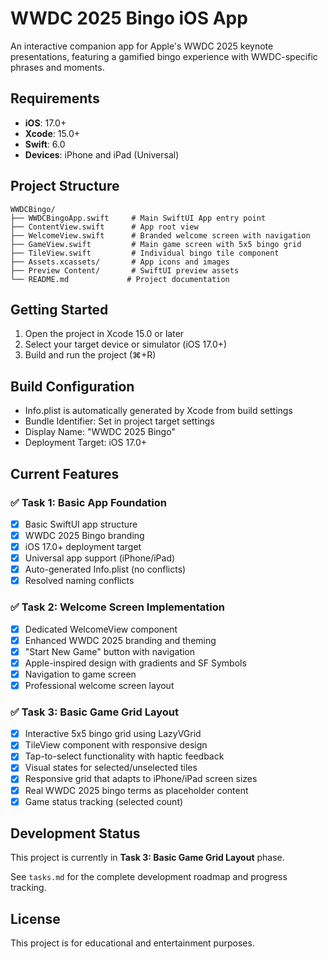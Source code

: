 # WWDC 2025 Bingo iOS App

An interactive companion app for Apple's WWDC 2025 keynote presentations, featuring a gamified bingo experience with WWDC-specific phrases and moments.

## Requirements

- **iOS**: 17.0+
- **Xcode**: 15.0+
- **Swift**: 6.0
- **Devices**: iPhone and iPad (Universal)

## Project Structure

```
WWDCBingo/
├── WWDCBingoApp.swift     # Main SwiftUI App entry point
├── ContentView.swift      # App root view
├── WelcomeView.swift      # Branded welcome screen with navigation
├── GameView.swift         # Main game screen with 5x5 bingo grid
├── TileView.swift         # Individual bingo tile component
├── Assets.xcassets/       # App icons and images
├── Preview Content/       # SwiftUI preview assets
└── README.md             # Project documentation
```

## Getting Started

1. Open the project in Xcode 15.0 or later
2. Select your target device or simulator (iOS 17.0+)
3. Build and run the project (⌘+R)

## Build Configuration

- Info.plist is automatically generated by Xcode from build settings
- Bundle Identifier: Set in project target settings
- Display Name: "WWDC 2025 Bingo"
- Deployment Target: iOS 17.0+

## Current Features

### ✅ Task 1: Basic App Foundation
- [x] Basic SwiftUI app structure
- [x] WWDC 2025 Bingo branding
- [x] iOS 17.0+ deployment target
- [x] Universal app support (iPhone/iPad)
- [x] Auto-generated Info.plist (no conflicts)
- [x] Resolved naming conflicts

### ✅ Task 2: Welcome Screen Implementation
- [x] Dedicated WelcomeView component
- [x] Enhanced WWDC 2025 branding and theming
- [x] "Start New Game" button with navigation
- [x] Apple-inspired design with gradients and SF Symbols
- [x] Navigation to game screen
- [x] Professional welcome screen layout

### ✅ Task 3: Basic Game Grid Layout
- [x] Interactive 5x5 bingo grid using LazyVGrid
- [x] TileView component with responsive design
- [x] Tap-to-select functionality with haptic feedback
- [x] Visual states for selected/unselected tiles
- [x] Responsive grid that adapts to iPhone/iPad screen sizes
- [x] Real WWDC 2025 bingo terms as placeholder content
- [x] Game status tracking (selected count)

## Development Status

This project is currently in **Task 3: Basic Game Grid Layout** phase.

See `tasks.md` for the complete development roadmap and progress tracking.

## License

This project is for educational and entertainment purposes. 